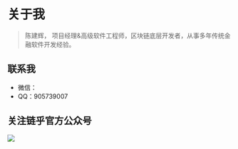 # 关于我

>陈建辉， 项目经理&高级软件工程师，区块链底层开发者，从事多年传统金融软件开发经验。

## 联系我

- 微信：
- QQ：905739007



## 关注链乎官方公众号

![](http://om1c35wrq.bkt.clouddn.com/lianhu.jpg)
